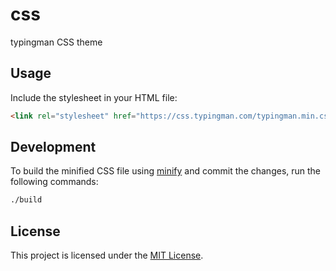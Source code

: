 # css
typingman CSS theme

## Usage
Include the stylesheet in your HTML file:
```html
<link rel="stylesheet" href="https://css.typingman.com/typingman.min.css">
```

## Development
To build the minified CSS file using [minify](https://github.com/tdewolff/minify) and commit the changes, run the following commands:
```bash
./build
```

## License
This project is licensed under the [MIT License](LICENSE).
